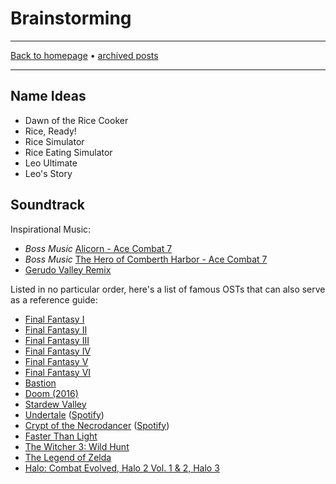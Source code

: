 # Brainstorming

-----

[Back to homepage](../..) • [archived posts](..)

-----

## Name Ideas

* Dawn of the Rice Cooker
* Rice, Ready!
* Rice Simulator
* Rice Eating Simulator
* Leo Ultimate
* Leo's Story

## Soundtrack

Inspirational Music:

* *Boss Music* [Alicorn - Ace Combat 7](https://www.youtube.com/watch?v=BZbWHIPMjqM)
* *Boss Music* [The Hero of Comberth Harbor - Ace Combat 7](https://www.youtube.com/watch?v=monTA6KAwp0)
* [Gerudo Valley Remix](https://www.youtube.com/watch?v=cHvG1kd0hMo)

Listed in no particular order, here's a list of famous OSTs that can also serve as a reference guide:

* [Final Fantasy I](https://www.youtube.com/playlist?list=PL30B009793FCDACFC)
* [Final Fantasy II](https://www.youtube.com/playlist?list=PLC7AA45CD70F7CB7B)
* [Final Fantasy III](https://www.youtube.com/playlist?list=PL144B5ADEE40FDFA5)
* [Final Fantasy IV](https://www.youtube.com/playlist?list=PL1E168E0B66861FC0)
* [Final Fantasy V](https://www.youtube.com/playlist?list=PLE0CDF765D6FA09BE)
* [Final Fantasy VI](https://www.youtube.com/playlist?list=PL834FCA340E5D20DB)
* [Bastion](https://www.youtube.com/playlist?list=PL53mjgVKFq7yPfCiSJaA_aI2SPKrnEmmJ)
* [Doom (2016)](https://www.youtube.com/playlist?list=PL3-Zr0Ym0Fgw9G6368AMfMKp9TR1ToaqR)
* [Stardew Valley](https://www.youtube.com/playlist?list=PLKDOdCjxOjzIFucHobwJpSK4-vAVXST90)
* [Undertale](https://www.youtube.com/playlist?list=PLpJl5XaLHtLX-pDk4kctGxtF4nq6BIyjg) ([Spotify](https://open.spotify.com/album/5igTFdgbS1jxBpBufbcQA6))
* [Crypt of the Necrodancer](https://www.youtube.com/playlist?list=PLhFC8pd7oZvwJYhjmpZVyaKG7CUNoVvae) ([Spotify](https://open.spotify.com/album/3nZQnXN0pPRe4QccJXHPS6))
* [Faster Than Light](https://www.youtube.com/playlist?list=PL1bOcJQFjlBQg-AUmY4LOY_y5L7cIgczy)
* [The Witcher 3: Wild Hunt](https://www.youtube.com/playlist?list=PL7kkhpBjx_7noHR3fWCgwQFg_xs3S0Vgf)
* [The Legend of Zelda](https://www.youtube.com/playlist?list=PL71E19E7A8803384C)
* [Halo: Combat Evolved, Halo 2 Vol. 1 & 2, Halo 3](https://www.youtube.com/playlist?list=PLxoOpZa54NksiD8p9EWkcgt81eotkv-Xv)
